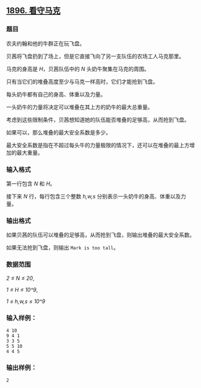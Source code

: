 ## [1896. 看守马克](https://www.acwing.com/problem/content/1898/)

### 题目

农夫约翰和他的牛群正在玩飞盘。

贝茜将飞盘扔到了场上，但是它直接飞向了另一支队伍的农场工人马克那里。

马克的身高是 *H*，贝茜队伍中的 *N* 头奶牛聚集在马克的周围。

只有当它们的堆叠高度至少与马克一样高时，它们才能抢到飞盘。

每头奶牛都有自己的身高、体重以及力量。

一头奶牛的力量将决定可以堆叠在其上方的奶牛的最大总重量。

考虑到这些限制条件，贝茜想知道她的队伍能否堆叠的足够高，从而抢到飞盘。

如果可以，那么堆叠的最大安全系数是多少。

最大安全系数是指在不超过每头牛的力量极限的情况下，还可以在堆叠的最上方增加的最大重量。

### 输入格式

第一行包含 *N* 和 *H*。

接下来 *N* 行，每行包含三个整数 *h,w,s* 分别表示一头奶牛的身高、体重以及力量。

### 输出格式

如果贝茜的队伍可以堆叠的足够高，从而抢到飞盘，则输出堆叠的最大安全系数。

如果无法抢到飞盘，则输出 `Mark is too tall`。

### 数据范围

*2 ≤ N ≤ 20*,

*1 ≤ H ≤ 10^9*,

*1 ≤ h,w,s ≤ 10^9*

### 输入样例：

```
4 10
9 4 1
3 3 5
5 5 10
4 4 5
```

### 输出样例：

```
2
```
